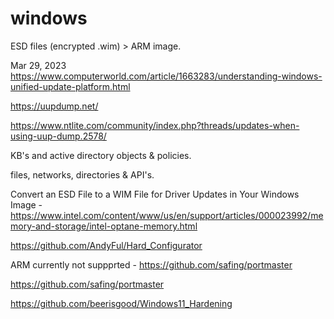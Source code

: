 # windows


ESD files (encrypted .wim) > ARM image.

Mar 29, 2023
https://www.computerworld.com/article/1663283/understanding-windows-unified-update-platform.html

https://uupdump.net/

https://www.ntlite.com/community/index.php?threads/updates-when-using-uup-dump.2578/

KB's and active directory objects & policies.

files, networks, directories & API's.

Convert an ESD File to a WIM File for Driver Updates in Your Windows Image - https://www.intel.com/content/www/us/en/support/articles/000023992/memory-and-storage/intel-optane-memory.html

https://github.com/AndyFul/Hard_Configurator

ARM currently not suppprted - https://github.com/safing/portmaster

https://github.com/safing/portmaster

https://github.com/beerisgood/Windows11_Hardening
